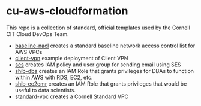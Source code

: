 # cu-aws-cloudformation

This repo is a collection of standard, official templates used by the Cornell CIT Cloud DevOps Team.

- [baseline-nacl](baseline-nacl) creates a standard baseline network access control list for AWS VPCs
- [client-vpn](client-vpn) example deployment of Client VPN
- [ses](ses) creates IAM policy and user group for sending email using SES
- [shib-dba](shib-dba) creates an IAM Role that grants privileges for DBAs to function within AWS with RDS, EC2, etc.
- [shib-ec2emr](shib-ec2emr) creates an IAM Role that grants privileges that would be useful to data scientists.
- [standard-vpc](standard-vpc) creates a Cornell Standard VPC

